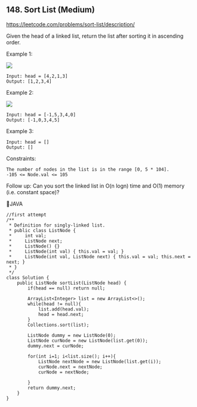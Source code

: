 ## 148. Sort List (Medium)
https://leetcode.com/problems/sort-list/description/

Given the head of a linked list, return the list after sorting it in ascending order.

 

Example 1:

![](https://assets.leetcode.com/uploads/2020/09/14/sort_list_1.jpg)

    Input: head = [4,2,1,3]
    Output: [1,2,3,4]
Example 2:

![](https://assets.leetcode.com/uploads/2020/09/14/sort_list_2.jpg)

    Input: head = [-1,5,3,4,0]
    Output: [-1,0,3,4,5]
Example 3:

    Input: head = []
    Output: []
     

Constraints:
    
    The number of nodes in the list is in the range [0, 5 * 104].
    -105 <= Node.val <= 105
 

Follow up: Can you sort the linked list in O(n logn) time and O(1) memory (i.e. constant space)?



🏮JAVA

    //first attempt
    /**
     * Definition for singly-linked list.
     * public class ListNode {
     *     int val;
     *     ListNode next;
     *     ListNode() {}
     *     ListNode(int val) { this.val = val; }
     *     ListNode(int val, ListNode next) { this.val = val; this.next = next; }
     * }
     */
    class Solution {
        public ListNode sortList(ListNode head) {
            if(head == null) return null;
    
            ArrayList<Integer> list = new ArrayList<>();
            while(head != null){
                list.add(head.val);
                head = head.next;
            }
            Collections.sort(list);
    
            ListNode dummy = new ListNode(0);
            ListNode curNode = new ListNode(list.get(0));
            dummy.next = curNode;
    
            for(int i=1; i<list.size(); i++){
                ListNode nextNode = new ListNode(list.get(i));
                curNode.next = nextNode;
                curNode = nextNode;
    
            }
            return dummy.next;
        }
    }
